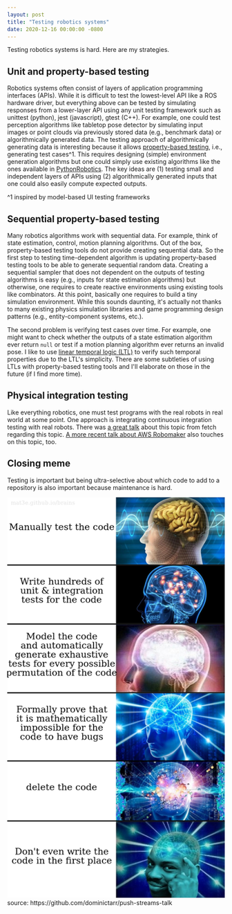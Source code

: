 ```yaml
---
layout: post
title: "Testing robotics systems"
date: 2020-12-16 00:00:00 -0800
---
```


Testing robotics systems is hard.
Here are my strategies.

## Unit and property-based testing

Robotics systems often consist of layers of application programming interfaces (APIs).
While it is difficult to test the lowest-level API like a ROS hardware driver, but everything above can be tested by simulating responses from a lower-layer API using any unit testing framework such as unittest (python), jest (javascript), gtest (C++).
For example, one could test perception algorithms like tabletop pose detector by simulating input images or point clouds via previously stored data (e.g., benchmark data) or algorithmically generated data.
The testing approach of algorithmically generating data is interesting because it allows [property-based testing](https://medium.com/criteo-labs/introduction-to-property-based-testing-f5236229d237), i.e., generating test cases^1.
This requires designing (simple) environment generation algorithms but one could simply use existing algorithms like the ones available in [PythonRobotics](https://atsushisakai.github.io/PythonRobotics/).
The key ideas are (1) testing small and independent layers of APIs using (2) algorithmically generated inputs that one could also easily compute expected outputs.

^1 inspired by model-based UI testing frameworks

## Sequential property-based testing

Many robotics algorithms work with sequential data.
For example, think of state estimation, control, motion planning algorithms.
Out of the box, property-based testing tools do not provide creating sequential data.
So the first step to testing time-dependent algorithm is updating property-based testing tools to be able to generate sequential random data.
Creating a sequential sampler that does not dependent on the outputs of testing algorithms is easy (e.g., inputs for state estimation algorithms) but otherwise, one requires to create reactive environments using existing tools like combinators.
At this point, basically one requires to build a tiny simulation environment.
While this sounds daunting, it's actually not thanks to many existing physics simulation libraries and game programming design patterns (e.g., entity-component systems, etc.).

The second problem is verifying test cases over time.
For example, one might want to check whether the outputs of a state estimation algorithm ever return `null` or test if a motion planning algorithm ever returns an invalid pose.
I like to use [linear temporal logic (LTL)](https://en.wikipedia.org/wiki/Linear_temporal_logic) to verify such temporal properties due to the LTL's simplicity.
There are some subtleties of using LTLs with property-based testing tools and I'll elaborate on those in the future (if I find more time).

## Physical integration testing

Like everything robotics, one must test programs with the real robots in real world at some point.
One approach is integrating continuous integration testing with real robots.
There was [a great talk](https://roscon.ros.org/2016/presentations/PhysicalContinuousIntegrationSlides.pdf) about this topic from fetch regarding this topic.
[A more recent talk about AWS Robomaker](https://youtu.be/SzHw2PIEIKQ) also touches on this topic, too.

## Closing meme

Testing is important but being ultra-selective about which code to add to a repository is also important because maintenance is hard.

<img src="https://raw.githubusercontent.com/dominictarr/push-streams-talk/master/meme.png">
source: https://github.com/dominictarr/push-streams-talk